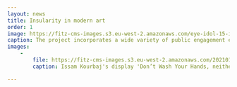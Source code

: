 ```yaml
---
layout: news
title: Insularity in modern art
order: 1
image: https://fitz-cms-images.s3.eu-west-2.amazonaws.com/eye-idol-15-image-taken-by-samy-kourbaj.jpeg
caption: The project incorporates a wide variety of public engagement events and workshops, centred around the material culture of the three islands and the East Mediterranean. Through contemporary art, it explores themes of insularity and identity.
images:
    -
        file: https://fitz-cms-images.s3.eu-west-2.amazonaws.com/20210109_bkp502.jpg
        caption: Issam Kourbaj's display 'Don’t Wash Your Hands, neither light agrees to enter the eyes nor air the lungs', Fitzwilliam Museum 2020. The display incorporated three Eye Idols from Tell Brak, Syria (Fitzwilliam Museum, Ancient Near East collection) 366 eye idols made of Aleppo soap,

---
```

